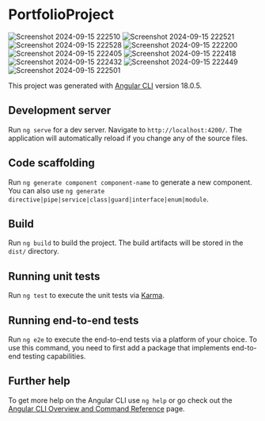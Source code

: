 # PortfolioProject

![Screenshot 2024-09-15 222510](https://github.com/user-attachments/assets/bab0fb4a-b330-4c30-a521-72fe36596500)
![Screenshot 2024-09-15 222521](https://github.com/user-attachments/assets/8d245016-3c83-4cef-a506-6dc974a7642b)
![Screenshot 2024-09-15 222528](https://github.com/user-attachments/assets/bbfaaa5a-f358-4262-ae85-3defbdbefa98)
![Screenshot 2024-09-15 222200](https://github.com/user-attachments/assets/9e3b09d9-662b-430b-a343-92369fc0a1c2)
![Screenshot 2024-09-15 222405](https://github.com/user-attachments/assets/d623e695-7b16-487e-8f8d-3b4cda969772)
![Screenshot 2024-09-15 222418](https://github.com/user-attachments/assets/ef30b38d-ea6f-4a03-abe8-1afef5bde9ac)
![Screenshot 2024-09-15 222432](https://github.com/user-attachments/assets/2aa913ab-8f40-4b8e-b7d9-3acf6934e45e)
![Screenshot 2024-09-15 222449](https://github.com/user-attachments/assets/ec9bfadf-3fcf-47b8-8f65-68af72f13997)
![Screenshot 2024-09-15 222501](https://github.com/user-attachments/assets/cacccf89-238f-496e-80ff-430b764568f8)


This project was generated with [Angular CLI](https://github.com/angular/angular-cli) version 18.0.5.

## Development server

Run `ng serve` for a dev server. Navigate to `http://localhost:4200/`. The application will automatically reload if you change any of the source files.

## Code scaffolding

Run `ng generate component component-name` to generate a new component. You can also use `ng generate directive|pipe|service|class|guard|interface|enum|module`.

## Build

Run `ng build` to build the project. The build artifacts will be stored in the `dist/` directory.

## Running unit tests

Run `ng test` to execute the unit tests via [Karma](https://karma-runner.github.io).

## Running end-to-end tests

Run `ng e2e` to execute the end-to-end tests via a platform of your choice. To use this command, you need to first add a package that implements end-to-end testing capabilities.

## Further help

To get more help on the Angular CLI use `ng help` or go check out the [Angular CLI Overview and Command Reference](https://angular.dev/tools/cli) page.
